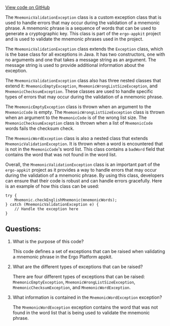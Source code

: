 [View code on GitHub](https://github.com/ergoplatform/ergo-appkit/common/src/main/java/org/ergoplatform/appkit/MnemonicValidationException.java)

The `MnemonicValidationException` class is a custom exception class that is used to handle errors that may occur during the validation of a mnemonic phrase. A mnemonic phrase is a sequence of words that can be used to generate a cryptographic key. This class is part of the `ergo-appkit` project and is used to validate the mnemonic phrases used in the project.

The `MnemonicValidationException` class extends the `Exception` class, which is the base class for all exceptions in Java. It has two constructors, one with no arguments and one that takes a message string as an argument. The message string is used to provide additional information about the exception.

The `MnemonicValidationException` class also has three nested classes that extend it: `MnemonicEmptyException`, `MnemonicWrongListSizeException`, and `MnemonicChecksumException`. These classes are used to handle specific types of errors that may occur during the validation of a mnemonic phrase.

The `MnemonicEmptyException` class is thrown when an argument to the `MnemonicCode` is empty. The `MnemonicWrongListSizeException` class is thrown when an argument to the `MnemonicCode` is of the wrong list size. The `MnemonicChecksumException` class is thrown when a list of `MnemonicCode` words fails the checksum check.

The `MnemonicWordException` class is also a nested class that extends `MnemonicValidationException`. It is thrown when a word is encountered that is not in the `MnemonicCode`'s word list. This class contains a `badWord` field that contains the word that was not found in the word list.

Overall, the `MnemonicValidationException` class is an important part of the `ergo-appkit` project as it provides a way to handle errors that may occur during the validation of a mnemonic phrase. By using this class, developers can ensure that their code is robust and can handle errors gracefully. Here is an example of how this class can be used:

```
try {
    Mnemonic.checkEnglishMnemonic(mnemonicWords);
} catch (MnemonicValidationException e) {
    // Handle the exception here
}
```
## Questions: 
 1. What is the purpose of this code?
    
    This code defines a set of exceptions that can be raised when validating a mnemonic phrase in the Ergo Platform appkit.

2. What are the different types of exceptions that can be raised?
    
    There are four different types of exceptions that can be raised: `MnemonicEmptyException`, `MnemonicWrongListSizeException`, `MnemonicChecksumException`, and `MnemonicWordException`.

3. What information is contained in the `MnemonicWordException` exception?
    
    The `MnemonicWordException` exception contains the word that was not found in the word list that is being used to validate the mnemonic phrase.